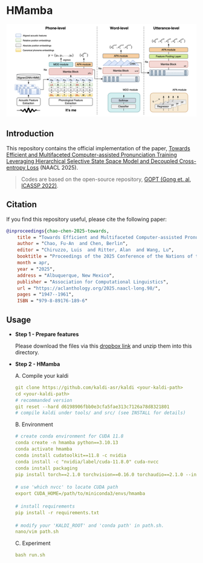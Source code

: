 # HMamba

<p align="left"><img src="https://github.com/Fuann/hmamba/blob/master/pics/hmamba.png?raw=true" alt="hmamba" width="800"/></p>

## Introduction

This repository contains the official implementation of the paper, [Towards Efficient and Multifaceted Computer-assisted Pronunciation Training Leveraging Hierarchical Selective State Space Model and Decoupled Cross-entropy Loss](https://aclanthology.org/2025.naacl-long.98) (NAACL 2025).

> Codes are based on the open-source repository, [GOPT (Gong et. al, ICASSP 2022)](https://github.com/YuanGongND/gopt).

## Citation

If you find this repository useful, please cite the following paper:

``` bibtex
@inproceedings{chao-chen-2025-towards,
    title = "Towards Efficient and Multifaceted Computer-assisted Pronunciation Training Leveraging Hierarchical Selective State Space Model and Decoupled Cross-entropy Loss",
    author = "Chao, Fu-An  and Chen, Berlin",
    editor = "Chiruzzo, Luis  and Ritter, Alan  and Wang, Lu",
    booktitle = "Proceedings of the 2025 Conference of the Nations of the Americas Chapter of the Association for Computational Linguistics: Human Language Technologies (Volume 1: Long Papers)",
    month = apr,
    year = "2025",
    address = "Albuquerque, New Mexico",
    publisher = "Association for Computational Linguistics",
    url = "https://aclanthology.org/2025.naacl-long.98/",
    pages = "1947--1961",
    ISBN = "979-8-89176-189-6"
```

## Usage

- **Step 1 - Prepare features**

  Please download the files via this [dropbox link](https://www.dropbox.com/scl/fi/2avige1colrltska5746i/data.zip?rlkey=hr5ahgyiihvshnx4f6fm5z7i6&st=iemoz1ot&dl=1) and unzip them into this directory.

- **Step 2 - HMamba**

  A. Compile your kaldi
  ``` yaml
  git clone https://github.com/kaldi-asr/kaldi <your-kaldi-path>
  cd <your-kaldi-path>
  # recommanded version
  git reset --hard d6198906fbb0e3cfa5fae313c7126a78d8321801
  # compile kaldi under tools/ and src/ (see INSTALL for details)
  ```
  
  B. Environment
  ``` yaml
  # create conda environment for CUDA 11.8
  conda create -n hmamba python==3.10.13
  conda activate hmamba
  conda install cudatoolkit==11.8 -c nvidia
  conda install -c "nvidia/label/cuda-11.8.0" cuda-nvcc
  conda install packaging
  pip install torch==2.1.0 torchvision==0.16.0 torchaudio==2.1.0 --index-url https://download.pytorch.org/whl/cu118

  # use 'which nvcc' to locate CUDA path
  export CUDA_HOME=/path/to/miniconda3/envs/hmamba

  # install requirements
  pip install -r requirements.txt

  # modify your 'KALDI_ROOT' and 'conda path' in path.sh.
  nano/vim path.sh
  ```

  C. Experiment
  ``` yaml
  bash run.sh
  ```
